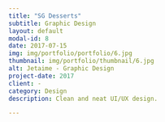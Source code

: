 ```yaml
---
title: "SG Desserts"
subtitle: Graphic Design
layout: default
modal-id: 8
date: 2017-07-15
img: img/portfolio/portfolio/6.jpg
thumbnail: img/portfolio/thumbnail/6.jpg
alt: Jetaime - Graphic Design
project-date: 2017
client: -
category: Design
description: Clean and neat UI/UX design.

---
```

